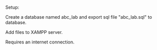 Setup:

Create a database named abc_lab and export sql file "abc_lab.sql" to database.

Add files to XAMPP server.

Requires an internet connection.
